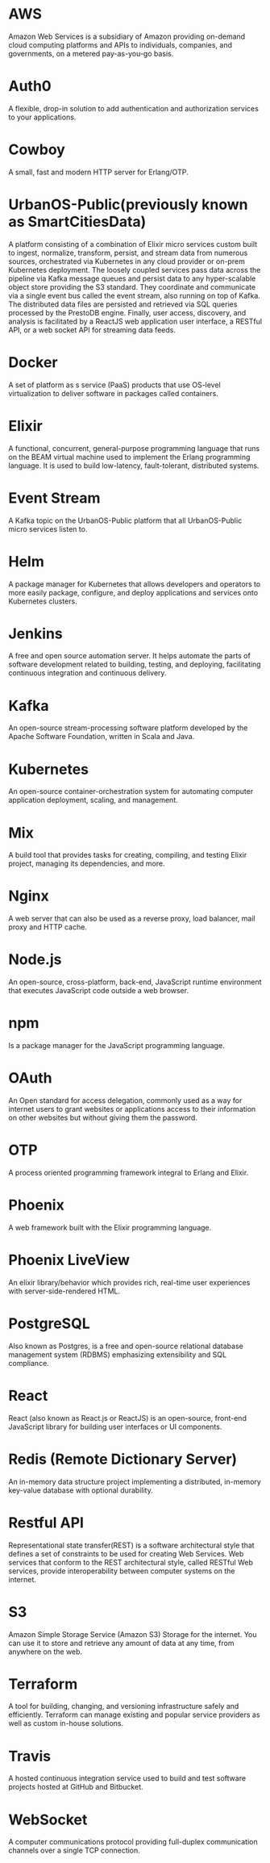 # AWS

Amazon Web Services is a subsidiary of Amazon providing on-demand cloud computing platforms and APIs to individuals, companies, and governments, on a metered pay-as-you-go basis.

# Auth0

A flexible, drop-in solution to add authentication and authorization services to your applications.

# Cowboy

A small, fast and modern HTTP server for Erlang/OTP.

# UrbanOS-Public(previously known as SmartCitiesData)

A platform consisting of a combination of Elixir micro services custom built to ingest, normalize, transform, persist, and stream data from numerous sources, orchestrated via Kubernetes in any cloud provider or on-prem Kubernetes deployment. The loosely coupled services pass data across the pipeline via Kafka message queues and persist data to any hyper-scalable object store providing the S3 standard. They coordinate and communicate via a single event bus called the event stream, also running on top of Kafka. The distributed data files are persisted and retrieved via SQL queries processed by the PrestoDB engine. Finally, user access, discovery, and analysis is facilitated by a ReactJS web application user interface, a RESTful API, or a web socket API for streaming data feeds.

# Docker

A set of platform as s service (PaaS) products that use OS-level virtualization to deliver software in packages called containers.

# Elixir

A functional, concurrent, general-purpose programming language that runs on the BEAM virtual machine used to implement the Erlang programming language. It is used to build low-latency, fault-tolerant, distributed systems.

# Event Stream

A Kafka topic on the UrbanOS-Public platform that all UrbanOS-Public micro services listen to.

# Helm

A package manager for Kubernetes that allows developers and operators to more easily package, configure, and deploy applications and services onto Kubernetes clusters.

# Jenkins

A free and open source automation server. It helps automate the parts of software development related to building, testing, and deploying, facilitating continuous integration and continuous delivery.

# Kafka

An open-source stream-processing software platform developed by the Apache Software Foundation, written in Scala and Java.

# Kubernetes

An open-source container-orchestration system for automating computer application deployment, scaling, and management.

# Mix

A build tool that provides tasks for creating, compiling, and testing Elixir project, managing its dependencies, and more.

# Nginx

A web server that can also be used as a reverse proxy, load balancer, mail proxy and HTTP cache.

# Node.js

An open-source, cross-platform, back-end, JavaScript runtime environment that executes JavaScript code outside a web browser.

# npm

Is a package manager for the JavaScript programming language.

# OAuth

An Open standard for access delegation, commonly used as a way for internet users to grant websites or applications access to their information on other websites but without giving them the password.

# OTP

A process oriented programming framework integral to Erlang and Elixir.

# Phoenix

A web framework built with the Elixir programming language.

# Phoenix LiveView

An elixir library/behavior which provides rich, real-time user experiences with server-side-rendered HTML.

# PostgreSQL

Also known as Postgres, is a free and open-source relational database management system (RDBMS) emphasizing extensibility and SQL compliance.

# React

React (also known as React.js or ReactJS) is an open-source, front-end JavaScript library for building user interfaces or UI components.

# Redis (Remote Dictionary Server)

An in-memory data structure project implementing a distributed, in-memory key-value database with optional durability.

# Restful API

Representational state transfer(REST) is a software architectural style that defines a set of constraints to be used for creating Web Services. Web services that conform to the REST architectural style, called RESTful Web services, provide interoperability between computer systems on the internet.

# S3

Amazon Simple Storage Service (Amazon S3)
Storage for the internet. You can use it to store and retrieve any amount of data at any time, from anywhere on the web.

# Terraform

A tool for building, changing, and versioning infrastructure safely and efficiently. Terraform can manage existing and popular service providers as well as custom in-house solutions.

# Travis

A hosted continuous integration service used to build and test software projects hosted at GitHub and Bitbucket.

# WebSocket

A computer communications protocol providing full-duplex communication channels over a single TCP connection.
